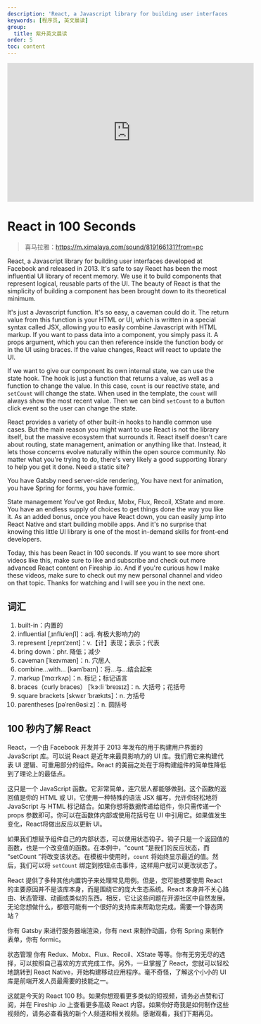 ```yaml
---
description: 'React, a Javascript library for building user interfaces developed at Facebook and released in 2013.'
keywords: [程序员, 英文晨读]
group:
  title: 紫升英文晨读
order: 5
toc: content
---
```


<iframe width="560" height="315" src="https://www.youtube.com/embed/Tn6-PIqc4UM?si=pftdNWAeMaunjoBa" title="YouTube video player" frameborder="0" allow="accelerometer; autoplay; clipboard-write; encrypted-media; gyroscope; picture-in-picture; web-share" referrerpolicy="strict-origin-when-cross-origin" allowfullscreen></iframe>

# React in 100 Seconds

> 喜马拉雅：https://m.ximalaya.com/sound/819166131?from=pc

React, a Javascript library for building user interfaces developed at Facebook and released in 2013. It's safe to say React has been the most influential UI library of recent memory. We use it to build components that represent logical, reusable parts of the UI. The beauty of React is that the simplicity of building a component has been brought down to its theoretical minimum.

It's just a Javascript function. It's so easy, a caveman could do it. The return value from this function is your HTML or UI, which is written in a special syntax called JSX, allowing you to easily combine Javascript with HTML markup. If you want to pass data into a component, you simply pass it. A props argument, which you can then reference inside the function body or in the UI using braces. If the value changes, React will react to update the UI.

If we want to give our component its own internal state, we can use the state hook. The hook is just a function that returns a value, as well as a function to change the value. In this case, `count` is our reactive state, and `setCount` will change the state. When used in the template, the `count` will always show the most recent value. Then we can bind `setCount` to a button click event so the user can change the state.

React provides a variety of other built-in hooks to handle common use cases. But the main reason you might want to use React is not the library itself, but the massive ecosystem that surrounds it. React itself doesn't care about routing, state management, animation or anything like that. Instead, it lets those concerns evolve naturally within the open source community. No matter what you're trying to do, there's very likely a good supporting library to help you get it done. Need a static site?

You have Gatsby need server-side rendering, You have next for animation, you have Spring for forms, you have formic.

State management You've got Redux, Mobx, Flux, Recoil, XState and more. You have an endless supply of choices to get things done the way you like it. As an added bonus, once you have React down, you can easily jump into React Native and start building mobile apps. And it's no surprise that knowing this little UI library is one of the most in-demand skills for front-end developers.

Today, this has been React in 100 seconds. If you want to see more short videos like this, make sure to like and subscribe and check out more advanced React content on Fireship .io. And if you're curious how I make these videos, make sure to check out my new personal channel and video on that topic. Thanks for watching and I will see you in the next one.

## 词汇

1. built-in：内置的
2. influential [ˌɪnfluˈenʃl]：adj. 有极大影响力的
3. represent [ˌreprɪˈzent]：v.【计】表现；表示；代表
4. bring down：phr. 降低；减少
5. caveman [ˈkeɪvmæn]：n. 穴居人
6. combine...with... [kəmˈbaɪn]：将...与...结合起来
7. markup [ˈmɑːrkʌp]：n. 标记；标记语言
8. braces（curly braces） [ˈkɝːli ˈbreɪsɪz]：n. 大括号；花括号
9. square brackets [skwɛr ˈbrækɪts]：n. 方括号
10. parentheses [pəˈrenθəsiːz]：n. 圆括号

## 100 秒内了解 React

React，一个由 Facebook 开发并于 2013 年发布的用于构建用户界面的 JavaScript 库。可以说 React 是近年来最具影响力的 UI 库。我们用它来构建代表 UI 逻辑、可重用部分的组件。React 的美丽之处在于将构建组件的简单性降低到了理论上的最低点。

这只是一个 JavaScript 函数。它非常简单，连穴居人都能够做到。这个函数的返回值是你的 HTML 或 UI，它使用一种特殊的语法 JSX 编写，允许你轻松地将 JavaScript 与 HTML 标记结合。如果你想将数据传递给组件，你只需传递一个 props 参数即可。你可以在函数体内部或使用花括号在 UI 中引用它。如果值发生变化，React将做出反应以更新 UI。

如果我们想赋予组件自己的内部状态，可以使用状态钩子。钩子只是一个返回值的函数，也是一个改变值的函数。在本例中，“count ”是我们的反应状态，而 “setCount ”将改变该状态。在模板中使用时，`count` 将始终显示最近的值。然后，我们可以将 `setCount` 绑定到按钮点击事件，这样用户就可以更改状态了。

React 提供了多种其他内置钩子来处理常见用例。但是，您可能想要使用 React 的主要原因并不是该库本身，而是围绕它的庞大生态系统。React 本身并不关心路由、状态管理、动画或类似的东西。相反，它让这些问题在开源社区中自然发展。无论您想做什么，都很可能有一个很好的支持库来帮助您完成。需要一个静态网站？

你有 Gatsby 来进行服务器端渲染，你有 next 来制作动画，你有 Spring 来制作表单，你有 formic。

状态管理 你有 Redux、Mobx、Flux、Recoil、XState 等等。你有无穷无尽的选择，可以按照自己喜欢的方式完成工作。另外，一旦掌握了 React，您就可以轻松地跳转到 React Native，开始构建移动应用程序。毫不奇怪，了解这个小小的 UI 库是前端开发人员最需要的技能之一。

这就是今天的 React 100 秒。如果你想观看更多类似的短视频，请务必点赞和订阅，并在 Fireship .io 上查看更多高级 React 内容。如果你好奇我是如何制作这些视频的，请务必查看我的新个人频道和相关视频。感谢观看，我们下期再见。

